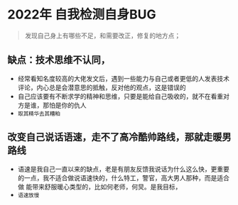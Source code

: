 # 2022年 自我检测自身BUG
> 发现自己身上有哪些不足，和需要改正，修复的地方点；

## 缺点：技术思维不认同，
* 经常看知名度较高的大佬发文后，遇到一些能力与自己或者更低的人发表技术评论，内心总是会潜意思的抵触，反对他的观点，这是错误的
* 自己应该要有不断求学的精神和思维，只要是能给自己吸收的，就不在看重对方是谁，那怕是你的仇人
* `取其精华去其糟粕`

## 改变自己说话语速，走不了高冷酷帅路线，那就走暖男路线
* 语速是我自己一直以来的缺点，老是有朋友反馈我说话为什么这么快，更重要的一点，我不适合做说语速快的，什么特工，警官，高大男人那种，而是适合做 能带来舒服暖心类型的，比如何老师，何炅。是我目标，
* `语速放慢`

